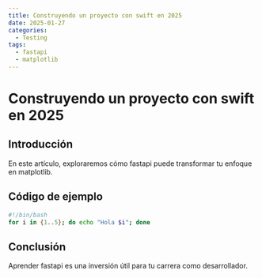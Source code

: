 ```yaml
---
title: Construyendo un proyecto con swift en 2025
date: 2025-01-27
categories:
  - Testing
tags:
  - fastapi
  - matplotlib
---
```


# Construyendo un proyecto con swift en 2025

## Introducción

En este artículo, exploraremos cómo fastapi puede transformar tu enfoque en matplotlib.

## Código de ejemplo

```bash
#!/bin/bash
for i in {1..5}; do echo "Hola $i"; done
```

## Conclusión

Aprender fastapi es una inversión útil para tu carrera como desarrollador.